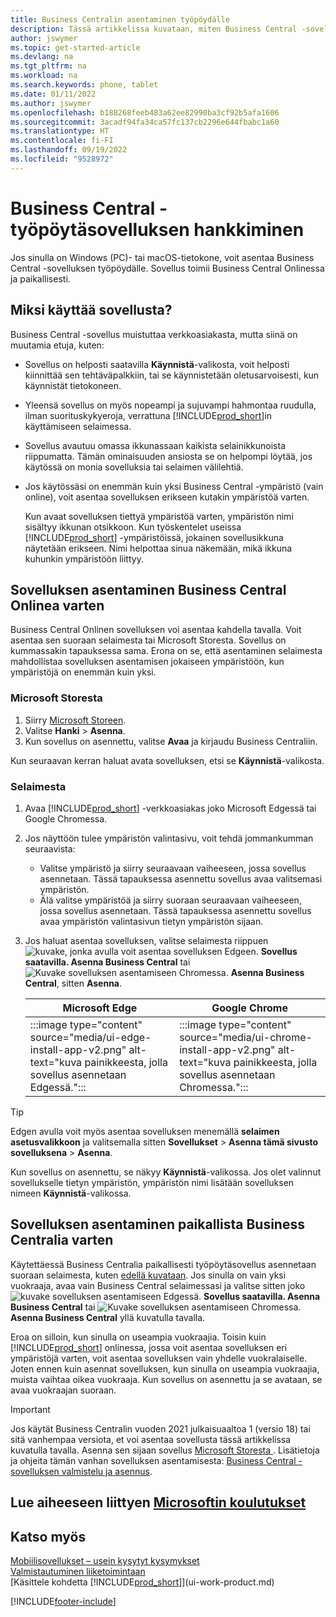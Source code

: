 ```yaml
---
title: Business Centralin asentaminen työpöydälle
description: Tässä artikkelissa kuvataan, miten Business Central -sovellus saadaan Windows-tai MACiOS-työpöydälle.
author: jswymer
ms.topic: get-started-article
ms.devlang: na
ms.tgt_pltfrm: na
ms.workload: na
ms.search.keywords: phone, tablet
ms.date: 01/11/2022
ms.author: jswymer
ms.openlocfilehash: b188268feeb483a62ee82990ba3cf92b5afa1606
ms.sourcegitcommit: 3acadf94fa34ca57fc137cb2296e644fbabc1a60
ms.translationtype: HT
ms.contentlocale: fi-FI
ms.lasthandoff: 09/19/2022
ms.locfileid: "9528972"
---
```

# <a name="get-business-central-desktop-app"></a>Business Central -työpöytäsovelluksen hankkiminen

Jos sinulla on Windows (PC)- tai macOS-tietokone, voit asentaa Business Central -sovelluksen työpöydälle. Sovellus toimii Business Central Onlinessa ja paikallisesti.

## <a name="why-use-the-app"></a>Miksi käyttää sovellusta?

Business Central -sovellus muistuttaa verkkoasiakasta, mutta siinä on muutamia etuja, kuten:

- Sovellus on helposti saatavilla **Käynnistä**-valikosta, voit helposti kiinnittää sen tehtäväpalkkiin, tai se käynnistetään oletusarvoisesti, kun käynnistät tietokoneen.
- Yleensä sovellus on myös nopeampi ja sujuvampi hahmontaa ruudulla, ilman suorituskykyeroja, verrattuna [!INCLUDE[prod_short](includes/prod_short.md)]in käyttämiseen selaimessa.
- Sovellus avautuu omassa ikkunassaan kaikista selainikkunoista riippumatta. Tämän ominaisuuden ansiosta se on helpompi löytää, jos käytössä on monia sovelluksia tai selaimen välilehtiä.
- Jos käytössäsi on enemmän kuin yksi Business Central -ympäristö (vain online), voit asentaa sovelluksen erikseen kutakin ympäristöä varten.

     Kun avaat sovelluksen tiettyä ympäristöä varten, ympäristön nimi sisältyy ikkunan otsikkoon. Kun työskentelet useissa [!INCLUDE[prod_short](includes/prod_short.md)] -ympäristöissä, jokainen sovellusikkuna näytetään erikseen. Nimi helpottaa sinua näkemään, mikä ikkuna kuhunkin ympäristöön liittyy.

## <a name="install-the-app-for-business-central-online"></a>Sovelluksen asentaminen Business Central Onlinea varten

Business Central Onlinen sovelluksen voi asentaa kahdella tavalla. Voit asentaa sen suoraan selaimesta tai Microsoft Storesta. Sovellus on kummassakin tapauksessa sama. Erona on se, että asentaminen selaimesta mahdollistaa sovelluksen asentamisen jokaiseen ympäristöön, kun ympäristöjä on enemmän kuin yksi.

### <a name="from-microsoft-store"></a>Microsoft Storesta

1. Siirry [Microsoft Storeen](https://go.microsoft.com/fwlink/?linkid=2182870).
2. Valitse **Hanki** > **Asenna**. 
3. Kun sovellus on asennettu, valitse **Avaa** ja kirjaudu Business Centraliin.

Kun seuraavan kerran haluat avata sovelluksen, etsi se **Käynnistä**-valikosta.

### <a name="from-the-browser"></a>Selaimesta

1. Avaa [!INCLUDE[prod_short](includes/prod_short.md)] -verkkoasiakas joko Microsoft Edgessä tai Google Chromessa.

2. Jos näyttöön tulee ympäristön valintasivu, voit tehdä jommankumman seuraavista:

   - Valitse ympäristö ja siirry seuraavaan vaiheeseen, jossa sovellus asennetaan. Tässä tapauksessa asennettu sovellus avaa valitsemasi ympäristön.
   - Älä valitse ympäristöä ja siirry suoraan seuraavaan vaiheeseen, jossa sovellus asennetaan. Tässä tapauksessa asennettu sovellus avaa ympäristön valintasivun tietyn ympäristön sijaan.

3. Jos haluat asentaa sovelluksen, valitse selaimesta riippuen ![kuvake, jonka avulla voit asentaa sovelluksen Edgeen.](media/ui-edge-install-app-icon.png) **Sovellus saatavilla. Asenna Business Central** tai ![Kuvake sovelluksen asentamiseen Chromessa.](media/ui-chrome-install-app-icon.png) **Asenna Business Central**, sitten **Asenna**.

   | Microsoft Edge | Google Chrome |
   |--|--|
   | :::image type="content" source="media/ui-edge-install-app-v2.png" alt-text="kuva painikkeesta, jolla sovellus asennetaan Edgessä."::: | :::image type="content" source="media/ui-chrome-install-app-v2.png" alt-text="kuva painikkeesta, jolla sovellus asennetaan Chromessa."::: |

  > [!TIP]
  > Edgen avulla voit myös asentaa sovelluksen menemällä **selaimen asetusvalikkoon** ja valitsemalla sitten **Sovellukset** > **Asenna tämä sivusto sovelluksena** > **Asenna**.

Kun sovellus on asennettu, se näkyy **Käynnistä**-valikossa. Jos olet valinnut sovellukselle tietyn ympäristön, ympäristön nimi lisätään sovelluksen nimeen **Käynnistä**-valikossa.

## <a name="install-the-app-for-business-central-on-premises"></a>Sovelluksen asentaminen paikallista Business Centralia varten

Käytettäessä Business Centralia paikallisesti työpöytäsovellus asennetaan suoraan selaimesta, kuten [edellä kuvataan](#from-the-browser). Jos sinulla on vain yksi vuokraaja, avaa vain Business Central selaimessasi ja valitse sitten joko ![kuvake sovelluksen asentamiseen Edgessä.](media/ui-edge-install-app-icon.png) **Sovellus saatavilla. Asenna Business Central** tai ![Kuvake sovelluksen asentamiseen Chromessa.](media/ui-chrome-install-app-icon.png) **Asenna Business Central** yllä kuvatulla tavalla.

Eroa on silloin, kun sinulla on useampia vuokraajia. Toisin kuin [!INCLUDE[prod_short](includes/prod_short.md)] onlinessa, jossa voit asentaa sovelluksen eri ympäristöjä varten, voit asentaa sovelluksen vain yhdelle vuokralaiselle. Joten ennen kuin asennat sovelluksen, kun sinulla on useampia vuokraajia, muista vaihtaa oikea vuokraaja. Kun sovellus on asennettu ja se avataan, se avaa vuokraajan suoraan.

> [!IMPORTANT]
> Jos käytät Business Centralin vuoden 2021 julkaisuaaltoa 1 (versio 18) tai sitä vanhempaa versiota, et voi asentaa sovellusta tässä artikkelissa kuvatulla tavalla. Asenna sen sijaan sovellus [Microsoft Storesta ](https://go.microsoft.com/fwlink/?LinkId=734848). Lisätietoja ja ohjeita tämän vanhan sovelluksen asentamisesta: [Business Central -sovelluksen valmistelu ja asennus](/dynamics365/business-central/dev-itpro/deployment/install-business-central-app).

## <a name="see-related-microsoft-training"></a>Lue aiheeseen liittyen [Microsoftin koulutukset](/training/modules/alternative-interfaces-dynamics-365-business-central/index)

## <a name="see-also"></a>Katso myös

[Mobiilisovellukset – usein kysytyt kysymykset](ui-mobile-faq.yml)  
[Valmistautuminen liiketoimintaan](ui-get-ready-business.md)  
[Käsittele kohdetta [!INCLUDE[prod_short](includes/prod_short.md)]](ui-work-product.md)  


[!INCLUDE[footer-include](includes/footer-banner.md)]
